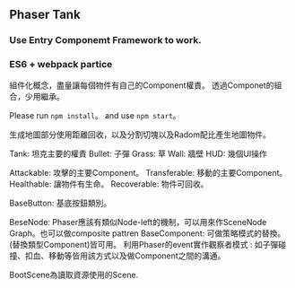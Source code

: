 ## Phaser Tank


### Use Entry Componemt Framework to work.
### ES6 + webpack partice

組件化概念，盡量讓每個物件有自己的Component權責。
透過Componet的組合，少用繼承。

Please run `npm install`。
and use `npm start`。

生成地圖部分使用距離回收，以及分割切塊以及Radom配比產生地圖物件。


Tank: 坦克主要的權責
Bullet: 子彈
Grass: 草
Wall: 牆壁
HUD: 幾個UI操作

Attackable: 攻擊的主要Component。 
Transferable: 移動的主要Component。
Healthable: 讓物件有生命。
Recoverable: 物件可回收。


BaseButton: 基底按鈕類別。

BeseNode: Phaser應該有類似Node-left的機制，可以用來作SceneNode Graph。也可以做composite pattren
BaseComponent: 可做策略模式的替換。(替換類型Component)皆可用。
利用Phaser的event實作觀察者模式 : 如子彈碰撞、扣血、移動等皆用該方式以及做Component之間的溝通。

BootScene為讀取資源使用的Scene.